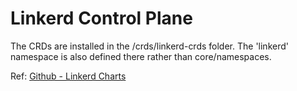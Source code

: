 # Linkerd Control Plane

The CRDs are installed in the /crds/linkerd-crds folder. The 'linkerd' namespace is also defined there rather than core/namespaces.

Ref: [Github - Linkerd Charts](https://github.com/linkerd/linkerd2/tree/main/charts)
